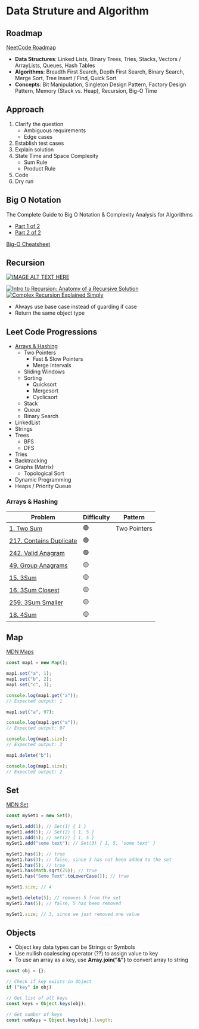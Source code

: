 # Data Struture and Algorithm

## Roadmap

[NeetCode Roadmap](https://neetcode.io/roadmap)

-   **Data Structures**: Linked Lists, Binary Trees, Tries, Stacks, Vectors / ArrayLists, Queues, Hash Tables
-   **Algorithms**: Breadth First Search, Depth First Search, Binary Search, Merge Sort, Tree Insert / Find, Quick Sort
-   **Concepts**: Bit Manipulation, Singleton Design Pattern, Factory Design Pattern, Memory (Stack vs. Heap), Recursion, Big-O Time

## Approach

1. Clarify the question
    - Ambiguous requirements
    - Edge cases
2. Establish test cases
3. Explain solution
4. State Time and Space Complexity
    - Sum Rule
    - Product Rule
5. Code
6. Dry run

## Big O Notation

The Complete Guide to Big O Notation & Complexity Analysis for Algorithms

-   [Part 1 of 2](https://www.youtube.com/watch?v=HfIH3czXc-8)
-   [Part 2 of 2](https://www.youtube.com/watch?v=zo7YFqw5hNw)

[Big-O Cheatsheet](https://www.bigocheatsheet.com/)

## Recursion

[![IMAGE ALT TEXT HERE](https://img.youtube.com/vi/YOUTUBE_VIDEO_ID_HERE/0.jpg)](https://www.youtube.com/watch?v=YOUTUBE_VIDEO_ID_HERE)

[![Intro to Recursion: Anatomy of a Recursive Solution](https://img.youtube.com/vi/yBWlPte6FhA/0.jpg)](https://www.youtube.com/watch?v=yBWlPte6FhA)
[![Complex Recursion Explained Simply](https://img.youtube.com/vi/wRH2I6IN4BE/0.jpg)](https://www.youtube.com/watch?v=wRH2I6IN4BE)

-   Always use base case instead of guarding if case
-   Return the same object type

## Leet Code Progressions

-   [Arrays & Hashing](#arrays--hashing)
    -   Two Pointers
        -   Fast & Slow Pointers
        -   Merge Intervals
    -   Sliding Windows
    -   Sorting
        -   Quicksort
        -   Mergesort
        -   Cyclicsort
    -   Stack
    -   Queue
    -   Binary Search
-   LinkedList
-   Strings
-   Trees
    -   BFS
    -   DFS
-   Tries
-   Backtracking
-   Graphs (Matrix)
    -   Topological Sort
-   Dynamic Programming
-   Heaps / Priority Queue

### Arrays & Hashing

| Problem                                                                      | Difficulty | Pattern      |
| ---------------------------------------------------------------------------- | ---------- | ------------ |
| [1. Two Sum](https://leetcode.com/problems/two-sum/)                         | 🟢         | Two Pointers |
| [217. Contains Duplicate](https://leetcode.com/problems/contains-duplicate/) | 🟢         |              |
| [242. Valid Anagram](https://leetcode.com/problems/valid-anagram/)           | 🟢         |              |
| [49. Group Anagrams](https://leetcode.com/problems/group-anagrams/)          | 🟡         |              |
| [15. 3Sum](https://leetcode.com/problems/3sum/)                              | 🟡         |              |
| [16. 3Sum Closest](https://leetcode.com/problems/3sum-closest/)              | 🟡         |              |
| [259. 3Sum Smaller](https://leetcode.com/problems/3sum-smaller/)             | 🟡         |              |
| [18. 4Sum](https://leetcode.com/problems/4sum/)                              | 🟡         |              |

## Map

[MDN Maps](https://developer.mozilla.org/en-US/docs/Web/JavaScript/Reference/Global_Objects/Map)

```javascript
const map1 = new Map();

map1.set("a", 1);
map1.set("b", 2);
map1.set("c", 3);

console.log(map1.get("a"));
// Expected output: 1

map1.set("a", 97);

console.log(map1.get("a"));
// Expected output: 97

console.log(map1.size);
// Expected output: 3

map1.delete("b");

console.log(map1.size);
// Expected output: 2
```

## Set

[MDN Set](https://developer.mozilla.org/en-US/docs/Web/JavaScript/Reference/Global_Objects/Set)

```javascript
const mySet1 = new Set();

mySet1.add(1); // Set(1) { 1 }
mySet1.add(5); // Set(2) { 1, 5 }
mySet1.add(5); // Set(2) { 1, 5 }
mySet1.add("some text"); // Set(3) { 1, 5, 'some text' }

mySet1.has(1); // true
mySet1.has(3); // false, since 3 has not been added to the set
mySet1.has(5); // true
mySet1.has(Math.sqrt(25)); // true
mySet1.has("Some Text".toLowerCase()); // true

mySet1.size; // 4

mySet1.delete(5); // removes 5 from the set
mySet1.has(5); // false, 5 has been removed

mySet1.size; // 3, since we just removed one value
```

## Objects

-   Object key data types can be Strings or Symbols
-   Use nullish coalescing operator (??) to assign value to key
-   To use an array as a key, use **Array.join("&")** to convert array to string

```javascript
const obj = {};

// Check if key exists in Object
if ("key" in obj)

// Get list of all keys
const keys = Object.keys(obj);

// Get number of keys
const numKeys = Object.keys(obj).length;
```
